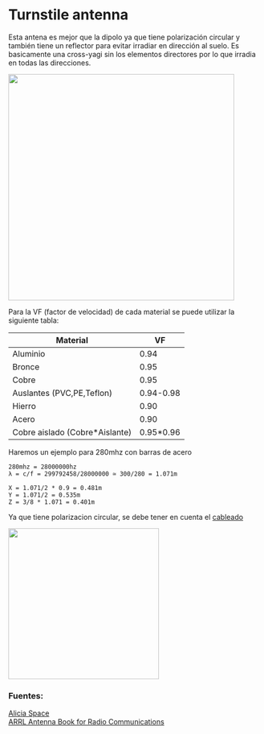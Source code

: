 # Turnstile antenna

Esta antena es mejor que la dipolo ya que tiene polarización circular y también tiene un reflector para evitar irradiar en dirección al suelo.
Es basicamente una cross-yagi sin los elementos directores por lo que irradia en todas las direcciones.

<img height="450" src="/../_img/antennas/turnstile.png" />

Para la VF (factor de velocidad) de cada material se puede utilizar la siguiente tabla:

| Material								| VF          |
| ------------------------------------- | ----------- |
| Aluminio								| 0.94        |
| Bronce								| 0.95        |
| Cobre									| 0.95        |
| Auslantes (PVC,PE,Teflon)				| 0.94-0.98   |
| Hierro								| 0.90        |
| Acero									| 0.90        |
| Cobre aislado (Cobre*Aislante)		| 0.95*0.96   |

Haremos un ejemplo para 280mhz con barras de acero

```
280mhz = 28000000hz
λ = c/f = 299792458/28000000 ≃ 300/280 = 1.071m

X = 1.071/2 * 0.9 = 0.481m
Y = 1.071/2 = 0.535m
Z = 3/8 * 1.071 = 0.401m
```

Ya que tiene polarizacion circular, se debe tener en cuenta el [cableado](/es/polarizacion.md)  

<img height="300" src="/../_img/antennas/turnstile_ex.jpg" />

### Fuentes:

[Alicia Space](https://alicja.space/blog/how-to-build-turnstile-antenna/)  
[ARRL Antenna Book for Radio Communications](https://www.arrl.org/arrl-antenna-book)